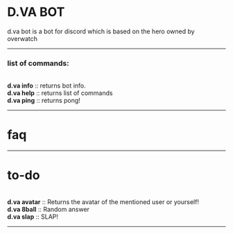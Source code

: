# D.VA BOT
d.va bot is a bot for discord which is based on the hero owned by overwatch
___
### list of commands:

<br>**d.va info**      :: returns bot info.
<br>**d.va help**      :: returns list of commands
<br>**d.va ping**      :: returns pong!
___
# faq
___
# to-do
<br>**d.va avatar**    :: Returns the avatar of the mentioned user or yourself!
<br>**d.va 8ball**     :: Random answer
<br>**d.va slap**      :: SLAP!
___


